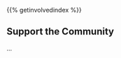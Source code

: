<!--
.. title: Community Support
.. slug: community-support
.. date: 2017-07-19 08:31:20 UTC
.. tags: Ubuntu,MATE,involved,contribute
.. link:
.. description: Help your fellow users by engaging in the community
.. type: text
.. hidetitle: true
-->

{{% getinvolvedindex %}}

## Support the Community

...
